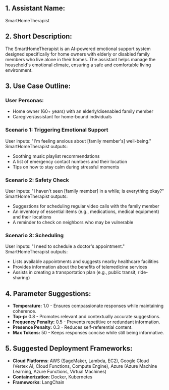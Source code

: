 ## 1. Assistant Name:

SmartHomeTherapist

## 2. Short Description:

The SmartHomeTherapist is an AI-powered emotional support system designed specifically for home owners with elderly or disabled family members who live alone in their homes. The assistant helps manage the household's emotional climate, ensuring a safe and comfortable living environment.

## 3. Use Case Outline:

### User Personas:
*   Home owner (60+ years) with an elderly/disenabled family member
*   Caregiver/assistant for home-bound individuals

### Scenario 1: **Triggering Emotional Support**

User inputs: "I'm feeling anxious about [family member's] well-being."
SmartHomeTherapist outputs:
-   Soothing music playlist recommendations
-   A list of emergency contact numbers and their location
-   Tips on how to stay calm during stressful moments

### Scenario 2: **Safety Check**

User inputs: "I haven't seen [family member] in a while; is everything okay?"
SmartHomeTherapist outputs:
-   Suggestions for scheduling regular video calls with the family member
-   An inventory of essential items (e.g., medications, medical equipment) and their locations
-   A reminder to check on neighbors who may be vulnerable

### Scenario 3: **Scheduling**

User inputs: "I need to schedule a doctor's appointment."
SmartHomeTherapist outputs:
-   Lists available appointments and suggests nearby healthcare facilities
-   Provides information about the benefits of telemedicine services
-   Assists in creating a transportation plan (e.g., public transit, ride-sharing)

## 4. Parameter Suggestions:

*   **Temperature:** 1.0 - Ensures compassionate responses while maintaining coherence.
*   **Top-p:** 0.8 - Promotes relevant and contextually accurate suggestions.
*   **Frequency Penalty:** 0.5 - Prevents repetitive or redundant information.
*   **Presence Penalty:** 0.3 - Reduces self-referential content.
*   **Max Tokens:** 50 - Keeps responses concise while still being informative.

## 5. Suggested Deployment Frameworks:

-   **Cloud Platforms**: AWS (SageMaker, Lambda, EC2), Google Cloud (Vertex AI, Cloud Functions, Compute Engine), Azure (Azure Machine Learning, Azure Functions, Virtual Machines)
-   **Containerization**: Docker, Kubernetes
-   **Frameworks**: LangChain
